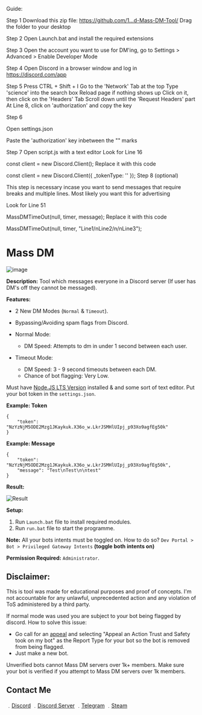Guide:


Step 1
Download this zip file: https://github.com/1...d-Mass-DM-Tool/
Drag the folder to your desktop
 
Step 2
Open Launch.bat and install the required extensions
 
Step 3
Open the account you want to use for DM'ing, go to Settings > Advanced > Enable Developer Mode
 
Step 4
Open Discord in a browser window and log in
https://discord.com/app
 
Step 5
Press CTRL + Shift + I 
Go to the 'Network' Tab at the top
Type 'science' into the search box Reload page if nothing shows up
Click on it, then click on the 'Headers' Tab
Scroll down until the 'Request Headers' part
At Line 8, click on 'authorization' and copy the key
 

Step 6

Open settings.json

Paste the 'authorization' key inbetween the "" marks


Step 7
Open script.js with a text editor
Look for Line 16

const client = new Discord.Client();
Replace it with this code

const client = new Discord.Client({ _tokenType: '' });
Step 8 (optional)

This step is necessary incase you want to send messages that require breaks and multiple lines. Most likely you want this for advertising

Look for Line 51

 MassDMTimeOut(null, timer, message);
Replace it with this code

MassDMTimeOut(null, timer, "Line1/nLine2/n/nLine3");



# Mass DM

![image](https://user-images.githubusercontent.com/71920969/119238368-fbfb1c00-bb39-11eb-9380-a9962604ec8a.png)

**Description:** Tool which messages everyone in a Discord server (If user has DM's off they cannot be messaged).

**Features:**

- 2 New DM Modes (`Normal` & `Timeout`).
- Bypassing/Avoiding spam flags from Discord.

- Normal Mode:
  - DM Speed: Attempts to dm in under 1 second between each user.
- Timeout Mode:
  - DM Speed: 3 - 9 second timeouts between each DM.
  - Chance of bot flagging: Very Low.

Must have [Node.JS LTS Version](https://nodejs.org/en/) installed & and some sort of text editor.
Put your bot token in the `settings.json`.

**Example: Token**
```
{
    "token": "NzYzNjM5ODE2Mzg1JKaykuk.X36o_w.LkrJSMHlUIpj_p93Xo9agfEg50k"
}
```

**Example: Message**
```
{
    "token": "NzYzNjM5ODE2Mzg1JKaykuk.X36o_w.LkrJSMHlUIpj_p93Xo9agfEg50k",
    "message": "Test\nTest\n\ntest"
}
```

**Result:**

![Result](https://media.discordapp.net/attachments/790498161533517835/864837793510064138/unknown.png)

**Setup:**
1. Run `Launch.bat` file to install required modules.
2. Run `run.bat` file to start the programme.

**Note:** All your bots intents must be toggled on. How to do so? `Dev Portal > Bot > Privileged Gateway Intents` **(toggle both intents on)**

**Permission Required:** `Administrator`.

## Disclaimer: 
This is tool was made for educational purposes and proof of concepts. I'm not accountable for any unlawful, unprecedented action and any violation of ToS administered by a third party.

If normal mode was used you are subject to your bot being flagged by discord. How to solve this issue:
   - Go call for an [appeal](https://support.discord.com/hc/en-us/requests/new?ticket_form_id=360000029731) and selecting "Appeal an Action Trust and Safety took on my bot" as the Report Type for your bot so the bot is removed from being flagged.
   - Just make a new bot.

Unverified bots cannot Mass DM servers over 1k+ members. Make sure your bot is verified if you attempt to Mass DM servers over 1k members.

## Contact Me

﹒[Discord](https://discord.com/users/358310460187082763)
﹒[Discord Server](https://discord.gg/4nSYqZ8KAA)
﹒[Telegram](https://t.me/clairvoyant7teen)
﹒[Steam](https://steamcommunity.com/id/seven777teen/)
